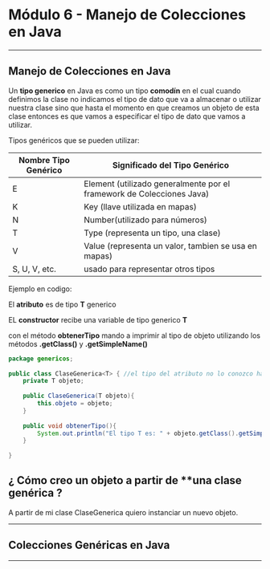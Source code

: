 # Módulo 6 - Manejo de Colecciones en Java

---

## Manejo de Colecciones en Java


Un **tipo generico** en Java es como un tipo **comodín** en el cual cuando definimos la clase no indicamos el tipo de dato que va a almacenar o utilizar nuestra clase sino que hasta el momento en que creamos un objeto de esta clase entonces es que vamos a especificar el tipo de dato que vamos a utilizar.


Tipos genéricos que se pueden utilizar:

| Nombre Tipo Genérico | Significado del Tipo Genérico |
| -------------------- | ----------------------------- |
| E | Element (utilizado generalmente por el framework de Colecciones Java) |
| K | Key (llave utilizada en mapas) |
| N | Number(utilizado para números) |
| T | Type (representa un tipo, una clase) |
| V | Value (representa un valor, tambien se usa en mapas) |
| S, U, V, etc. | usado para representar otros tipos |

Ejemplo en codigo:

El **atributo** es de tipo **T** generico

EL **constructor** recibe una variable de tipo generico **T**

con el método **obtenerTipo** mando a imprimir al tipo de objeto utilizando los métodos **.getClass()** y **.getSimpleName()**

```JAVA
package genericos;
 
public class ClaseGenerica<T> { //el tipo del atributo no lo conozco hasta que lo utilizo por eso lo nombro con T de tipo  
    private T objeto;  
    
    public ClaseGenerica(T objeto){  
        this.objeto = objeto;
    }
    
    public void obtenerTipo(){  
        System.out.println("El tipo T es: " + objeto.getClass().getSimpleName() );
    }
    
}
```

## ¿ Cómo creo un objeto a partir de **una clase genérica ?

A partir de mi clase ClaseGenerica quiero instanciar un nuevo objeto.


---

## Colecciones Genéricas en Java

---
